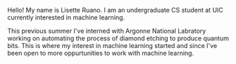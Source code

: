 Hello! My name is Lisette Ruano.
I am an undergraduate CS student at UIC currently
interested in machine learning. 

This previous summer I've interned with Argonne National Labratory working on automating the process
of diamond etching to produce quantum bits. This is where my interest in machine learning started and since
I've been open to more oppurtunities to work with machine learning.

<!---
lruano23-dot/lruano23-dot is a ✨ special ✨ repository because its `README.md` (this file) appears on your GitHub profile.
You can click the Preview link to take a look at your changes.
--->
